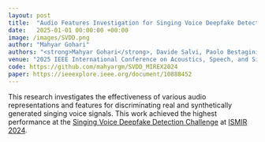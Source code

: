 ```yaml
---
layout: post
title:  "Audio Features Investigation for Singing Voice Deepfake Detection"
date:   2025-01-01 00:00:00 +00:00
image: /images/SVDD.png
author: "Mahyar Gohari"
authors: "<strong>Mahyar Gohari</strong>, Davide Salvi, Paolo Bestagini, Nicola Adami"
venue: "2025 IEEE International Conference on Acoustics, Speech, and Signal Processing (ICASSP)"
code: https://github.com/mahyargm/SVDD_MIREX2024
paper: https://ieeexplore.ieee.org/document/10888452
---
```


This research investigates the effectiveness of various audio representations and features for discriminating real and synthetically generated singing voice signals. This work achieved the highest performance at the [Singing Voice Deepfake Detection Challenge](https://www.music-ir.org/mirex/wiki/2024:Singing_Voice_Deepfake_Detection) at [ISMIR 2024](https://ismir2024.ismir.net).